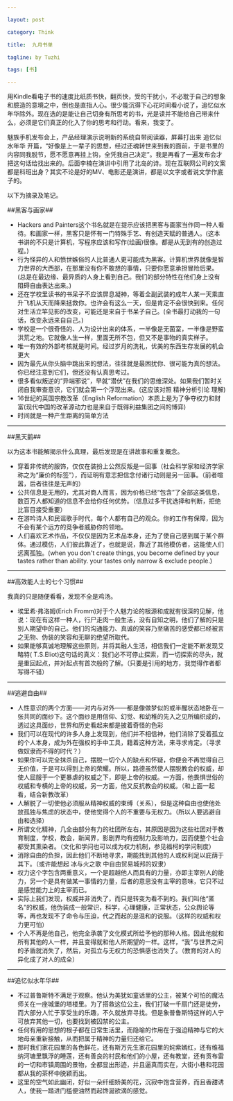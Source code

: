```yaml
---

layout: post

category: Think

title:  九月书单

tagline: by Tuzhi

tags: [书]

---
```


用Kindle看电子书的速度比纸质书快，翻页快，受的干扰小，不必耽于自己的想象和臆造的意境之中，倒也是直指人心。很少能沉得下心花时间看小说了，追忆似水年华除外。现在选的是能让自己切身有所思考的书，光是读并不能给自己带来什么，必须是它们真正的化入了你的思考和行动。看来，我变了。

魅族手机发布会上，产品经理演示说明新的系统自带阅读器，屏幕打出来 追忆似水年华 开篇，“好像是上一辈子的思想，经过还魂转世来到我的面前，于是书里的内容同我脱节，愿不愿意再挂上钩，全凭我自己决定”。我是再看了一遍发布会才把这句话给找出来的。后面李楠在演讲中引用了北岛的诗。现在互联网公司的文案都是科班出身？其实不论是好的MV、电影还是演讲，都是以文字或者说文学作底子的。

以下为摘录及笔记。

##黑客与画家##

+  Hackers and Painters这个书名就是在提示应该把黑客与画家当作同一种人看待。和画家一样，黑客只是怀有一门特殊手艺、有创造天赋的普通人。(这本书讲的不只是计算机，写程序应该和写作(绘画)很像。都是从无到有的创造过程。)
+ 行为怪异的人和愤世嫉俗的人比普通人更可能成为黑客。计算机世界就像是智力世界的大西部，在那里没有你不敢想的事情，只要你愿意承担冒险后果。(总是在最边缘、最异质的人身上看到自己。我们的部分特性在他们身上没有阻碍自由表达出来。)
+ 还在学校里读书的书呆子不应该屏息凝神，等着全副武装的成年人某一天乘直升飞机从天而降来拯救你。也许会有这么一天，但是肯定不会很快到来。任何对生活立竿见影的改变，可能还是来自于书呆子自己。(全书最打动我的一句话，改变永远来自自己。)
+ 学校是一个很奇怪的、人为设计出来的体系，一半像是无菌室，一半像是野蛮洪荒之地。它就像人生一样，里面无所不包，但又不是事物的真实样子。
+ 唯一有效的外部考核就是时间。经过岁月的洗礼，优美的东西生存发展的机会更大
+ 因为最先从你头脑中跳出来的想法，往往就是最困扰你、很可能为真的想法。你已经注意到它们，但还没有认真思考过。
+ 很多看似叛逆的“异端邪说”，早就“潜伏”在我们的思维深处。如果我们暂时关闭自我审查意识，它们就会第一个浮现出来。(这应该对照 精神分析引论 理解)
+ 16世纪的英国宗教改革（English Reformation）本质上是为了争夺权力和财富(现代中国的改革源动力也是来自于既得利益集团之间的博弈)
+ 时间就是一种产生距离的简单方法

--------------------------------------------------------------------------------

##黑天鹅##

以为这本书能解揭示什么真理，最后发现是在讲故事和重复概念。

+ 穿着非传统的服饰，仅仅在装扮上公然反叛是一回事（社会科学家和经济学家称之为“廉价的标签”），而证明有意志把信念付诸行动则是另一回事。（前者喧嚣，后者往往是无声的）
+  公共信息是无用的，尤其对商人而言，因为价格已经“包含”了全部这类信息，数百万人都知道的信息不会给你任何优势。（信息过多干扰选择和判断，拒绝比盲目接受重要）
+ 在游吟诗人和民谣歌手时代，每个人都有自己的观众。你的工作有保障，因为不会有某个远方的竞争者威胁你的领地。
+ 人们喜欢艺术作品，不仅仅是因为艺术品本身，还为了使自己感到属于某个群体。通过模仿，人们彼此靠近了，也就是说，靠近了其他模仿者，这能使人们远离孤独。(when you don't create things, you become defined by your tastes rather than ability. your tastes only narrow & exclude people.)

--------------------------------------------------------------------------------

##高效能人士的七个习惯##

我真的只是随便看看，发现不全是鸡汤。

+  埃里希·弗洛姆(Erich Fromm)对于个人魅力论的根源和成就有很深的见解，他说：现在有这样一种人，行尸走肉一般生活，没有自知之明，他们了解的只是别人期望中的自己。他们的沟通能力、真诚的笑容乃至痛苦的感受都已经被言之无物、伪装的笑容和无聊的绝望所取代。
+  如果能够真诚地理解这些原则，并将其融人生活，相信我们一定能不断发现艾略特( T.S.Eliot)这句话的真义：我们必不可停止探索，而一切探索的尽头，就是重回起点，并对起点有首次般的了解。（只要是引用的地方，我觉得作者都写得不错）

----------------------------------------------------------------------------------

##逃避自由##

+  人性意识的两个方面——对内与对外——都是像做梦似的或半醒状态地卧在一张共同的面纱下。这个面纱是用信仰、幻觉、和幼稚的先入之见所编织成的，透过这具面纱，世界和历史看起来都是披着奇怪的色彩
+ 我们可以在现代的许多人身上发现到，他们并不相信神，他们消除了受着孤立的个人本身，成为外在强权的手中工具，籍着这种方法，来寻求肯定。（寻求做奴隶而不得的时代？）
+ 如果你可以完全抹杀自己，摆脱一切个人的缺点和怀疑，你便会不再觉得自己无价值，于是可以得到上帝的荣耀。所以，路德虽然使人摆脱教会的权威，却使人屈服于一个更暴虐的权威之下，即是上帝的权威。一方面，他畏惧世俗的权威和专横的上帝的权威，另一方面，他又反抗教会的权威。（和上面一起看，结合新教改革）
+ 人解脱了一切使他必须服从精神权威的束缚（关系），但是这种自由也使他处放孤独与焦虑的状态中，使他觉得个人的不重要与无权力。（所以人要逃避自由和选择）
+  所谓文化精神，几全由部分有力的社团所左右，其原因是因为这些社团对于教育制度，学校，教会，新闻界，影剧界均有控制力及影响力，因而使整个社会都受其熏染者。（文化和学问也可以成为权力机制，参见福柯的学问制度）
+ 消除自由的负担，因此他们不断地寻求，期能找到其他的人或权利足以庇荫于其下。（或许能想起 冰与火之歌 中自由贸易城邦的奴隶）
+ 权力这个字包含两重意义，一个是超越他人而具有的力量，亦即主宰别人的能力，另一个是具有做某一事情的力量，后者的意思没有主宰的意味，它只不过是感觉能力上的主宰而已。
+ 实际上我们发现，权威并非消失了，而只是转变为看不到的。我们叫他“匿名”的权威，他伪装成一般常识，科学，心理健康，正常状态，公众舆论等等，再也发现不了命令与压迫，代之而起的是温和的说服。（这样的权威和权力更可怕）
+  个人不再是他自己，他完全承袭了文化模式所给予他的那种人格。因此他就和所有其他的人一样，并且变得就和他人所期望的一样。这样，“我”与世界之间的矛盾就消失了，然后，对孤立与无权力的恐惧感也消失了。（教育的对人的异化成了对人的成全）

--------------------------------------------------------------------------------------------------------------

##追忆似水年华##

+ 不过普鲁斯特不满足于观察。他认为美犹如童话里的公主，被某个可怕的魔法师关在一座城堡的塔楼里。为了搭救这位公主，我们打破一千扇门还是徒劳，而大部分人忙于享受生的乐趣，不久就放弃寻找。但是象普鲁斯特这样的人宁可放弃其他一切，也要找到被囚禁的公主。
+ 任何有用的思想的根子都在日常生活里，而隐喻的作用在于强迫精神与它的大地母亲重新接触，从而把属于精神的力量归还给它。
+  那时我们家花园里的各色鲜花，还有斯万先生家花园里的姹紫嫣红，还有维福纳河塘里飘浮的睡莲，还有善良的村民和他们的小屋，还有教堂，还有贡布雷的一切和市镇周围的景物，全都显出形迹，并且逼真而实在，大街小巷和花园都从我的茶杯中脱颖而出。
+ 这里的空气如此幽闭，好似一朵纤细娇美的花，沉寂中饱含营养，而且香甜诱人，使我一踏进门槛便油然而起馋涎欲滴的感觉。


